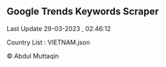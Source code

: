 

## Google Trends Keywords Scraper 
 
Last Update 29-03-2023 , 02:46:12

Country List :
VIETNAM.json



© Abdul Muttaqin 
